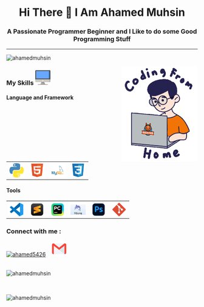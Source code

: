<h1 align="center">Hi There 👋 I Am Ahamed Muhsin</h1>

<h3 align="center">A Passionate Programmer Beginner and I Like to do some Good Programming Stuff</h3> <hr>

<p align="left"><img src="https://komarev.com/ghpvc/?username=AhamedMuhsin&label=Profile%20views&color=0e75b6&style=flat" alt="ahamedmuhsin" /> </p>

<img align="right" width="200" height="250" src="Assets\coding form home.gif" />

<h3 align="left">My Skills  <img src="Assets\desktop.png" alt="Desktop" height="40" width="40" /></h3>

<h4 align="left">Language and Framework</h4>

<table>
<tr>
<td><img align="center" width="40" height="40" src="Assets\python.png" alt="Python" /></td>
<td><img align="center" width="40" height="40" src="Assets\html 5.png" alt="html 5" /></td>
<td><img align="center" width="40" height="40" src="Assets\MySQL.png" alt="MySQL" /></td>
<td><img align="center" width="40" height="40" src="Assets\css 3.png" alt="css 3" /></td>
</tr>
</table>

<h4 align="left">Tools</h4>

<table>
<tr>
<td><img align="center" width="40" height="40" src="Assets\vscode.png" alt="vscode" /></td>
<td><img align="center" width="40" height="40" src="Assets\sublime.png" alt="sublime" /></td>
<td><img align="center" width="40" height="40" src="Assets\pycharm.png" alt="pycharm" /></td>
<td><img align="center" width="40" height="40" src="Assets\sqlyog.jpg" alt="SQL yog" /></td>
<td><img align="center" width="40" height="40" src="Assets\photoshop.png" alt="photoshop" /></td>
<td><img align="center" width="40" height="40" src="Assets\git.png" alt="git" /></td>
</tr>
</table>

<h3 align="left">Connect with me :</h3>
<a href="https://instagram.com/ahamed5426" target="blank"><img src="https://raw.githubusercontent.com/rahuldkjain/github-profile-readme-generator/master/src/images/icons/Social/instagram.svg" alt="ahamed5426" height="40" width="40"/></a>&nbsp; &nbsp;
<a href="https://mail.google.com/mail/u/0/?tab=rm#inbox"><img src="Assets/mail.png" alt="Mail" height="40" width="40"/></a><br><br>
<p><img align="center"src="https://github-readme-stats.vercel.app/api/top-langs?username=AhamedMuhsin&show_icons=true&locale=en&layout=compact" alt="ahamedmuhsin"/></p><br>
<p> <img align="center"src="https://github-readme-stats.vercel.app/api?username=AhamedMuhsin&show_icons=true&locale=en" alt="ahamedmuhsin"/></p>

